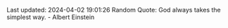 Last updated: 2024-04-02 19:01:26
Random Quote: God always takes the simplest way. - Albert Einstein
